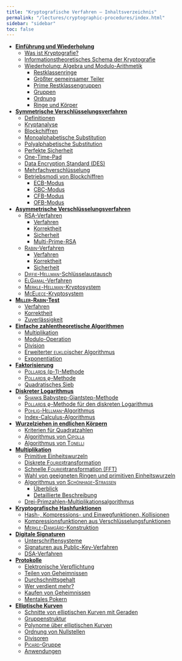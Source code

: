 ```yaml
---
title: "Kryptografische Verfahren – Inhaltsverzeichnis"
permalink: "/lectures/cryptographic-procedures/index.html"
sidebar: "sidebar"
toc: false
---
```


* **[Einführung und Wiederholung](/class-notes/lectures/cryptographic-procedures/einfuehrung-und-wiederholung.html)**
  * [Was ist Kryptografie?](/class-notes/lectures/cryptographic-procedures/einfuehrung-und-wiederholung.html#was-ist-kryptografie)
  * [Informationstheoretisches Schema der Kryptografie](/class-notes/lectures/cryptographic-procedures/einfuehrung-und-wiederholung.html#informationstheoretisches-schema-der-kryptografie)
  * [Wiederholung: Algebra und Modulo-Arithmetik](/class-notes/lectures/cryptographic-procedures/einfuehrung-und-wiederholung.html#wiederholung-algebra-und-modulo-arithmetik)
    * [Restklassenringe](/class-notes/lectures/cryptographic-procedures/einfuehrung-und-wiederholung.html#restklassenringe)
    * [Größter gemeinsamer Teiler](/class-notes/lectures/cryptographic-procedures/einfuehrung-und-wiederholung.html#groesster-gemeinsamer-teiler)
    * [Prime Restklassengruppen](/class-notes/lectures/cryptographic-procedures/einfuehrung-und-wiederholung.html#prime-restklassengruppen)
    * [Gruppen](/class-notes/lectures/cryptographic-procedures/einfuehrung-und-wiederholung.html#gruppen)
    * [Ordnung](/class-notes/lectures/cryptographic-procedures/einfuehrung-und-wiederholung.html#ordnung)
    * [Ringe und Körper](/class-notes/lectures/cryptographic-procedures/einfuehrung-und-wiederholung.html#ringe-und-koerper)
* **[Symmetrische Verschlüsselungsverfahren](/class-notes/lectures/cryptographic-procedures/symmetrische-verschluesselungsverfahren.html)**
  * [Definitionen](/class-notes/lectures/cryptographic-procedures/symmetrische-verschluesselungsverfahren.html#definitionen)
  * [Kryptanalyse](/class-notes/lectures/cryptographic-procedures/symmetrische-verschluesselungsverfahren.html#kryptanalyse)
  * [Blockchiffren](/class-notes/lectures/cryptographic-procedures/symmetrische-verschluesselungsverfahren.html#blockchiffren)
  * [Monoalphabetische Substitution](/class-notes/lectures/cryptographic-procedures/symmetrische-verschluesselungsverfahren.html#monoalphabetische-substitution)
  * [Polyalphabetische Substitution](/class-notes/lectures/cryptographic-procedures/symmetrische-verschluesselungsverfahren.html#polyalphabetische-substitution)
  * [Perfekte Sicherheit](/class-notes/lectures/cryptographic-procedures/symmetrische-verschluesselungsverfahren.html#perfekte-sicherheit)
  * [One-Time-Pad](/class-notes/lectures/cryptographic-procedures/symmetrische-verschluesselungsverfahren.html#one-time-pad)
  * [Data Encryption Standard (DES)](/class-notes/lectures/cryptographic-procedures/symmetrische-verschluesselungsverfahren.html#data-encryption-standard-des)
  * [Mehrfachverschlüsselung](/class-notes/lectures/cryptographic-procedures/symmetrische-verschluesselungsverfahren.html#mehrfachverschluesselung)
  * [Betriebsmodi von Blockchiffren](/class-notes/lectures/cryptographic-procedures/symmetrische-verschluesselungsverfahren.html#betriebsmodi-von-blockchiffren)
    * [ECB-Modus](/class-notes/lectures/cryptographic-procedures/symmetrische-verschluesselungsverfahren.html#ecb-modus)
    * [CBC-Modus](/class-notes/lectures/cryptographic-procedures/symmetrische-verschluesselungsverfahren.html#cbc-modus)
    * [CFB-Modus](/class-notes/lectures/cryptographic-procedures/symmetrische-verschluesselungsverfahren.html#cfb-modus)
    * [OFB-Modus](/class-notes/lectures/cryptographic-procedures/symmetrische-verschluesselungsverfahren.html#ofb-modus)
* **[Asymmetrische Verschlüsselungsverfahren](/class-notes/lectures/cryptographic-procedures/asymmetrische-verschluesselungsverfahren.html)**
  * [RSA-Verfahren](/class-notes/lectures/cryptographic-procedures/asymmetrische-verschluesselungsverfahren.html#rsa-verfahren)
    * [Verfahren](/class-notes/lectures/cryptographic-procedures/asymmetrische-verschluesselungsverfahren.html#verfahren)
    * [Korrektheit](/class-notes/lectures/cryptographic-procedures/asymmetrische-verschluesselungsverfahren.html#korrektheit)
    * [Sicherheit](/class-notes/lectures/cryptographic-procedures/asymmetrische-verschluesselungsverfahren.html#sicherheit)
    * [Multi-Prime-RSA](/class-notes/lectures/cryptographic-procedures/asymmetrische-verschluesselungsverfahren.html#multi-prime-rsa)
  * [<span style="font-variant: small-caps;">Rabin</span>-Verfahren](/class-notes/lectures/cryptographic-procedures/asymmetrische-verschluesselungsverfahren.html#rabin-verfahren)
    * [Verfahren](/class-notes/lectures/cryptographic-procedures/asymmetrische-verschluesselungsverfahren.html#verfahren)
    * [Korrektheit](/class-notes/lectures/cryptographic-procedures/asymmetrische-verschluesselungsverfahren.html#korrektheit)
    * [Sicherheit](/class-notes/lectures/cryptographic-procedures/asymmetrische-verschluesselungsverfahren.html#sicherheit)
  * [<span style="font-variant: small-caps;">Diffie</span>-<span style="font-variant: small-caps;">Hellman</span>-Schlüsselaustausch](/class-notes/lectures/cryptographic-procedures/asymmetrische-verschluesselungsverfahren.html#diffie-hellman-schluesselaustausch)
  * [<span style="font-variant: small-caps;">ElGamal</span>-Verfahren](/class-notes/lectures/cryptographic-procedures/asymmetrische-verschluesselungsverfahren.html#elgamal-verfahren)
  * [<span style="font-variant: small-caps;">Merkle</span>-<span style="font-variant: small-caps;">Hellman</span>-Kryptosystem](/class-notes/lectures/cryptographic-procedures/asymmetrische-verschluesselungsverfahren.html#merkle-hellman-kryptosystem)
  * [<span style="font-variant: small-caps;">McEliece</span>-Kryptosystem](/class-notes/lectures/cryptographic-procedures/asymmetrische-verschluesselungsverfahren.html#mceliece-kryptosystem)
* **[<span style="font-variant: small-caps;">Miller</span>-<span style="font-variant: small-caps;">Rabin</span>-Test](/class-notes/lectures/cryptographic-procedures/miller-rabin-test.html)**
  * [Verfahren](/class-notes/lectures/cryptographic-procedures/miller-rabin-test.html#verfahren)
  * [Korrektheit](/class-notes/lectures/cryptographic-procedures/miller-rabin-test.html#korrektheit)
  * [Zuverlässigkeit](/class-notes/lectures/cryptographic-procedures/miller-rabin-test.html#zuverlaessigkeit)
* **[Einfache zahlentheoretische Algorithmen](/class-notes/lectures/cryptographic-procedures/einfache-zahlentheoretische-algorithmen.html)**
  * [Multiplikation](/class-notes/lectures/cryptographic-procedures/einfache-zahlentheoretische-algorithmen.html#multiplikation)
  * [Modulo-Operation](/class-notes/lectures/cryptographic-procedures/einfache-zahlentheoretische-algorithmen.html#modulo-operation)
  * [Division](/class-notes/lectures/cryptographic-procedures/einfache-zahlentheoretische-algorithmen.html#division)
  * [Erweiterter <span style="font-variant: small-caps;">euklid</span>ischer Algorithmus](/class-notes/lectures/cryptographic-procedures/einfache-zahlentheoretische-algorithmen.html#erweiterter-euklidischer-algorithmus)
  * [Exponentiation](/class-notes/lectures/cryptographic-procedures/einfache-zahlentheoretische-algorithmen.html#exponentiation)
* **[Faktorisierung](/class-notes/lectures/cryptographic-procedures/faktorisierung.html)**
  * [<span style="font-variant: small-caps;">Pollard</span>s (p-1)-Methode](/class-notes/lectures/cryptographic-procedures/faktorisierung.html#pollards-p-1-methode)
  * [<span style="font-variant: small-caps;">Pollard</span>s ϱ-Methode](/class-notes/lectures/cryptographic-procedures/faktorisierung.html#pollards-rho-methode)
  * [Quadratisches Sieb](/class-notes/lectures/cryptographic-procedures/faktorisierung.html#quadratisches-sieb)
* **[Diskreter Logarithmus](/class-notes/lectures/cryptographic-procedures/diskreter-logarithmus.html)**
  * [<span style="font-variant: small-caps;">Shank</span>s Babystep-Giantstep-Methode](/class-notes/lectures/cryptographic-procedures/diskreter-logarithmus.html#shanks-babystep-giantstep-methode)
  * [<span style="font-variant: small-caps;">Pollard</span>s ϱ-Methode für den diskreten Logarithmus](/class-notes/lectures/cryptographic-procedures/diskreter-logarithmus.html#pollards-rho-methode-fuer-den-diskreten-logarithmus)
  * [<span style="font-variant: small-caps;">Pohlig</span>-<span style="font-variant: small-caps;">Hellman</span>-Algorithmus](/class-notes/lectures/cryptographic-procedures/diskreter-logarithmus.html#pohlig-hellman-algorithmus)
  * [Index-Calculus-Algorithmus](/class-notes/lectures/cryptographic-procedures/diskreter-logarithmus.html#index-calculus-algorithmus)
* **[Wurzelziehen in endlichen Körpern](/class-notes/lectures/cryptographic-procedures/wurzelziehen-in-endlichen-koerpern.html)**
  * [Kriterien für Quadratzahlen](/class-notes/lectures/cryptographic-procedures/wurzelziehen-in-endlichen-koerpern.html#kriterien-fuer-quadratzahlen)
  * [Algorithmus von <span style="font-variant: small-caps;">Cipolla</span>](/class-notes/lectures/cryptographic-procedures/wurzelziehen-in-endlichen-koerpern.html#algorithmus-von-cipolla)
  * [Algorithmus von <span style="font-variant: small-caps;">Tonelli</span>](/class-notes/lectures/cryptographic-procedures/wurzelziehen-in-endlichen-koerpern.html#algorithmus-von-tonelli)
* **[Multiplikation](/class-notes/lectures/cryptographic-procedures/multiplikation.html)**
  * [Primitive Einheitswurzeln](/class-notes/lectures/cryptographic-procedures/multiplikation.html#primitive-einheitswurzeln)
  * [Diskrete <span style="font-variant: small-caps;">Fourier</span>transformation](/class-notes/lectures/cryptographic-procedures/multiplikation.html#diskrete-fouriertransformation)
  * [Schnelle <span style="font-variant: small-caps;">Fourier</span>transformation (FFT)](/class-notes/lectures/cryptographic-procedures/multiplikation.html#schnelle-fouriertransformation-fft)
  * [Wahl von geeigneten Ringen und primitiven Einheitswurzeln](/class-notes/lectures/cryptographic-procedures/multiplikation.html#wahl-von-geeigneten-ringen-und-primitiven-einheitswurzeln)
  * [Algorithmus von <span style="font-variant: small-caps;">Schönhage</span>-<span style="font-variant: small-caps;">Strassen</span>](/class-notes/lectures/cryptographic-procedures/multiplikation.html#algorithmus-von-schoenhage-strassen)
    * [Überblick](/class-notes/lectures/cryptographic-procedures/multiplikation.html#ueberblick)
    * [Detaillierte Beschreibung](/class-notes/lectures/cryptographic-procedures/multiplikation.html#detaillierte-beschreibung)
  * [Drei-Primzahlen-Multiplikationsalgorithmus](/class-notes/lectures/cryptographic-procedures/multiplikation.html#drei-primzahlen-multiplikationsalgorithmus)
* **[Kryptografische Hashfunktionen](/class-notes/lectures/cryptographic-procedures/kryptografische-hashfunktionen.html)**
  * [Hash-, Kompressions- und Einwegfunktionen, Kollisionen](/class-notes/lectures/cryptographic-procedures/kryptografische-hashfunktionen.html#hash-kompressions-und-einwegfunktionen-kollisionen)
  * [Kompressionsfunktionen aus Verschlüsselungsfunktionen](/class-notes/lectures/cryptographic-procedures/kryptografische-hashfunktionen.html#kompressionsfunktionen-aus-verschluesselungsfunktionen)
  * [<span style="font-variant: small-caps;">Merkle</span>-<span style="font-variant: small-caps;">Damgård</span>-Konstruktion](/class-notes/lectures/cryptographic-procedures/kryptografische-hashfunktionen.html#merkle-damgrd-konstruktion)
* **[Digitale Signaturen](/class-notes/lectures/cryptographic-procedures/digitale-signaturen.html)**
  * [Unterschriftensysteme](/class-notes/lectures/cryptographic-procedures/digitale-signaturen.html#unterschriftensysteme)
  * [Signaturen aus Public-Key-Verfahren](/class-notes/lectures/cryptographic-procedures/digitale-signaturen.html#signaturen-aus-public-key-verfahren)
  * [DSA-Verfahren](/class-notes/lectures/cryptographic-procedures/digitale-signaturen.html#dsa-verfahren)
* **[Protokolle](/class-notes/lectures/cryptographic-procedures/protokolle.html)**
  * [Elektronische Verpflichtung](/class-notes/lectures/cryptographic-procedures/protokolle.html#elektronische-verpflichtung)
  * [Teilen von Geheimnissen](/class-notes/lectures/cryptographic-procedures/protokolle.html#teilen-von-geheimnissen)
  * [Durchschnittsgehalt](/class-notes/lectures/cryptographic-procedures/protokolle.html#durchschnittsgehalt)
  * [Wer verdient mehr?](/class-notes/lectures/cryptographic-procedures/protokolle.html#wer-verdient-mehr)
  * [Kaufen von Geheimnissen](/class-notes/lectures/cryptographic-procedures/protokolle.html#kaufen-von-geheimnissen)
  * [Mentales Pokern](/class-notes/lectures/cryptographic-procedures/protokolle.html#mentales-pokern)
* **[Elliptische Kurven](/class-notes/lectures/cryptographic-procedures/elliptische-kurven.html)**
  * [Schnitte von elliptischen Kurven mit Geraden](/class-notes/lectures/cryptographic-procedures/elliptische-kurven.html#schnitte-von-elliptischen-kurven-mit-geraden)
  * [Gruppenstruktur](/class-notes/lectures/cryptographic-procedures/elliptische-kurven.html#gruppenstruktur)
  * [Polynome über elliptischen Kurven](/class-notes/lectures/cryptographic-procedures/elliptische-kurven.html#polynome-ueber-elliptischen-kurven)
  * [Ordnung von Nullstellen](/class-notes/lectures/cryptographic-procedures/elliptische-kurven.html#ordnung-von-nullstellen)
  * [Divisoren](/class-notes/lectures/cryptographic-procedures/elliptische-kurven.html#divisoren)
  * [<span style="font-variant: small-caps;">Picard</span>-Gruppe](/class-notes/lectures/cryptographic-procedures/elliptische-kurven.html#picard-gruppe)
  * [Anwendungen](/class-notes/lectures/cryptographic-procedures/elliptische-kurven.html#anwendungen)
